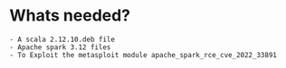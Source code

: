 # Whats needed?

    - A scala 2.12.10.deb file
    - Apache spark 3.12 files
    - To Exploit the metasploit module apache_spark_rce_cve_2022_33891
